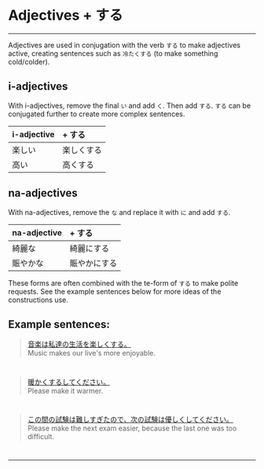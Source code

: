 # Adjectives + する
 ---
Adjectives are used in conjugation with the verb `する` to make adjectives active, creating sentences such as `冷たくする` (to make something cold/colder).

## i-adjectives
With i-adjectives, remove the final `い` and add `く`. Then add `する`. `する` can be conjugated further to create more complex sentences. 

|i-adjective|+ する| 
|:--|:--|
|楽しい|楽しくする|
|高い|高くする|　

## na-adjectives
With na-adjectives, remove the `な` and replace it with `に` and add `する`.

|na-adjective|+ する| 
|:--|:--|
|綺麗な|綺麗にする|
|賑やかな|賑やかにする|　

These forms are often combined with the te-form of `する` to make polite requests. See the example sentences below for more ideas of the constructions use.

## Example sentences:
> [音楽は私達の生活を楽しくする。]()  
> Music makes our live's more enjoyable.

#


> [暖かくするしてください。]()  
> Please make it warmer.

#


> [この間の試験は難しすぎたので、次の試験は優しくしてください。]()  
> Please make the next exam easier, because the last one was too difficult.

#


 ---
